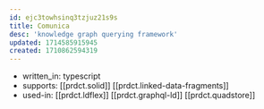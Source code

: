 ```yaml
---
id: ejc3towhsinq3tzjuz21s9s
title: Comunica
desc: 'knowledge graph querying framework'
updated: 1714585915945
created: 1710862594319
---
```


- written_in: typescript
- supports: [[prdct.solid]] [[prdct.linked-data-fragments]]
- used-in: [[prdct.ldflex]] [[prdct.graphql-ld]] [[prdct.quadstore]]